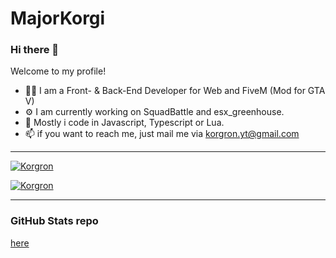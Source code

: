# MajorKorgi
### Hi there 👋
Welcome to my profile!

- 👨🏽 I am a Front- & Back-End Developer for Web and FiveM (Mod for GTA V) 
- ⚙️ I am currently working on SquadBattle and esx_greenhouse.
- 💬 Mostly i code in Javascript, Typescript or Lua.
- 📫 if you want to reach me, just mail me via korgron.yt@gmail.com

---

[![Korgron](https://github-readme-stats-qcfipzxjl-korgron.vercel.app/api?username=MajorKorgi&show_icons=true&theme=github_dark&hide_border=true&include_all_commits=true&count_private=true)](https://github.com/MajorKorgi)

[![Korgron](https://github-readme-stats-qcfipzxjl-korgron.vercel.app/api/top-langs/?username=MajorKorgi&theme=github_dark&langs_count=10&hide=sourcepawn&layout=compact&hide_border=true&card_width=444)](https://github.com/MajorKorgi)

---

### GitHub Stats repo
[here](https://github.com/anuraghazra/github-readme-stats)
